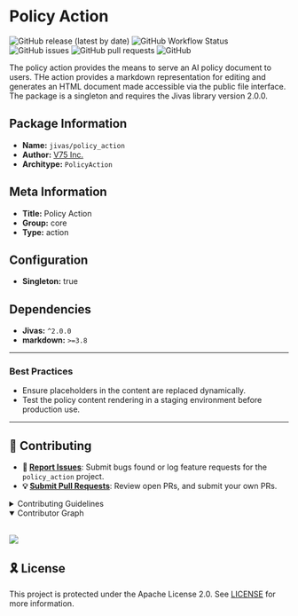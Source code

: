 # Policy Action

![GitHub release (latest by date)](https://img.shields.io/github/v/release/TrueSelph/policy_action)
![GitHub Workflow Status](https://img.shields.io/github/actions/workflow/status/TrueSelph/policy_action/test-action.yaml)
![GitHub issues](https://img.shields.io/github/issues/TrueSelph/policy_action)
![GitHub pull requests](https://img.shields.io/github/issues-pr/TrueSelph/policy_action)
![GitHub](https://img.shields.io/github/license/TrueSelph/policy_action)

The policy action provides the means to serve an AI policy document to users. THe action provides a markdown representation for editing and generates an HTML document made accessible via the public file interface. The package is a singleton and requires the Jivas library version 2.0.0.

## Package Information

- **Name:** `jivas/policy_action`
- **Author:** [V75 Inc.](https://v75inc.com/)
- **Architype:** `PolicyAction`

## Meta Information

- **Title:** Policy Action
- **Group:** core
- **Type:** action

## Configuration

- **Singleton:** true

## Dependencies
- **Jivas:** `^2.0.0`
- **markdown:** `>=3.8`

---

### Best Practices
- Ensure placeholders in the content are replaced dynamically.
- Test the policy content rendering in a staging environment before production use.

---

## 🔰 Contributing

- **🐛 [Report Issues](https://github.com/TrueSelph/policy_action/issues)**: Submit bugs found or log feature requests for the `policy_action` project.
- **💡 [Submit Pull Requests](https://github.com/TrueSelph/policy_action/blob/main/CONTRIBUTING.md)**: Review open PRs, and submit your own PRs.

<details closed>
<summary>Contributing Guidelines</summary>

1. **Fork the Repository**: Start by forking the project repository to your GitHub account.
2. **Clone Locally**: Clone the forked repository to your local machine using a git client.
   ```sh
   git clone https://github.com/TrueSelph/policy_action
   ```
3. **Create a New Branch**: Always work on a new branch, giving it a descriptive name.
   ```sh
   git checkout -b new-feature-x
   ```
4. **Make Your Changes**: Develop and test your changes locally.
5. **Commit Your Changes**: Commit with a clear message describing your updates.
   ```sh
   git commit -m 'Implemented new feature x.'
   ```
6. **Push to GitHub**: Push the changes to your forked repository.
   ```sh
   git push origin new-feature-x
   ```
7. **Submit a Pull Request**: Create a PR against the original project repository. Clearly describe the changes and their motivations.
8. **Review**: Once your PR is reviewed and approved, it will be merged into the main branch. Congratulations on your contribution!
</details>

<details open>
<summary>Contributor Graph</summary>
<br>
<p align="left">
    <a href="https://github.com/TrueSelph/policy_action/graphs/contributors">
        <img src="https://contrib.rocks/image?repo=TrueSelph/policy_action" />
   </a>
</p>
</details>

## 🎗 License

This project is protected under the Apache License 2.0. See [LICENSE](../LICENSE) for more information.